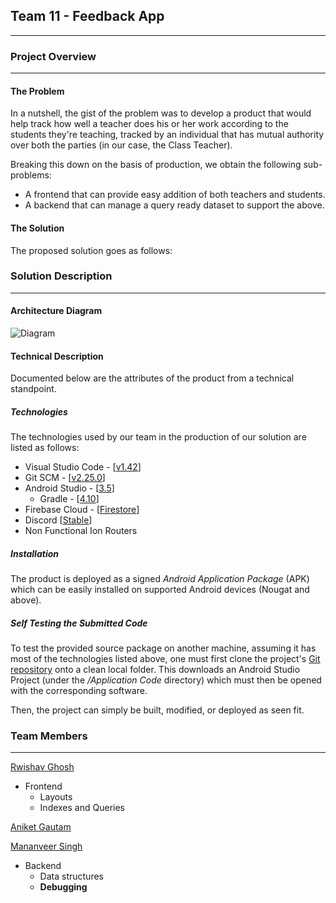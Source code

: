 ## Team 11 - Feedback App

-----------------------------------

### Project Overview
----------------------------------

#### The Problem

In a nutshell, the gist of the problem was to develop a product that would help track how well a teacher does his or her work according to the students they're teaching, tracked by an individual that has mutual authority over both the parties (in our case, the Class Teacher).

Breaking this down on the basis of production, we obtain the following sub-problems:
- A frontend that can provide easy addition of both teachers and students.
- A backend that can manage a query ready dataset to support the above.

#### The Solution

The proposed solution goes as follows:


### Solution Description
----------------------------------

#### Architecture Diagram

![Diagram](https://cdn.discordapp.com/attachments/675934163165249536/675934231553245214/App-Flow.png)

#### Technical Description

Documented below are the attributes of the product from a technical standpoint.

##### Technologies

The technologies used by our team in the production of our solution are listed as follows:
- Visual Studio Code - [[v1.42](https://code.visualstudio.com/)]
- Git SCM - [[v2.25.0](https://git-scm.com/)]
- Android Studio - [[3.5](https://developer.android.com/studio)]
  - Gradle - [[4.10](https://services.gradle.org/distributions/)]
- Firebase Cloud - [[Firestore](https://firebase.google.com/)]
- Discord [[Stable](https://discordapp.com/)]
- Non Functional Ion Routers

##### Installation

The product is deployed as a signed *Android Application Package* (APK) which can be easily installed on supported Android devices (Nougat and above).

##### Self Testing the Submitted Code

To test the provided source package on another machine, assuming it has most of the technologies listed above, one must first clone the project's [Git repository](https://github.com/rwishavg/feedback) onto a clean local folder. This downloads an Android Studio Project (under the */Application Code* directory) which must then be opened with the corresponding software.

Then, the project can simply be built, modified, or deployed as seen fit.


### Team Members
----------------------------------

[Rwishav Ghosh](https://github.com/rwishavg)
- Frontend
  - Layouts
  - Indexes and Queries

[Aniket Gautam](https://github.com/aniketgautam3)

[Mananveer Singh](https://github.com/Legoeggolas)
- Backend
  - Data structures
  - **Debugging**
